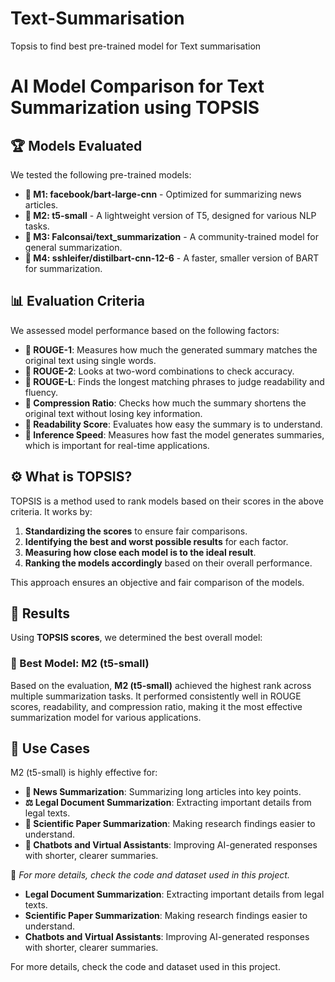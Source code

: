 # Text-Summarisation
Topsis to find best pre-trained model for Text summarisation
# AI Model Comparison for Text Summarization using TOPSIS

## 🏆 Models Evaluated
We tested the following pre-trained models:

- **📘 M1: facebook/bart-large-cnn** - Optimized for summarizing news articles.
- **📗 M2: t5-small** - A lightweight version of T5, designed for various NLP tasks.
- **📙 M3: Falconsai/text_summarization** - A community-trained model for general summarization.
- **📕 M4: sshleifer/distilbart-cnn-12-6** - A faster, smaller version of BART for summarization.

## 📊 Evaluation Criteria
We assessed model performance based on the following factors:

- **📌 ROUGE-1**: Measures how much the generated summary matches the original text using single words.
- **📌 ROUGE-2**: Looks at two-word combinations to check accuracy.
- **📌 ROUGE-L**: Finds the longest matching phrases to judge readability and fluency.
- **📌 Compression Ratio**: Checks how much the summary shortens the original text without losing key information.
- **📌 Readability Score**: Evaluates how easy the summary is to understand.
- **📌 Inference Speed**: Measures how fast the model generates summaries, which is important for real-time applications.

## ⚙️ What is TOPSIS?
TOPSIS is a method used to rank models based on their scores in the above criteria. It works by:

1. **Standardizing the scores** to ensure fair comparisons.
2. **Identifying the best and worst possible results** for each factor.
3. **Measuring how close each model is to the ideal result**.
4. **Ranking the models accordingly** based on their overall performance.

This approach ensures an objective and fair comparison of the models.

## 🏅 Results
Using **TOPSIS scores**, we determined the best overall model:

### 🥇 Best Model: **M2 (t5-small)**
Based on the evaluation, **M2 (t5-small)** achieved the highest rank across multiple summarization tasks. It performed consistently well in ROUGE scores, readability, and compression ratio, making it the most effective summarization model for various applications.

## 🚀 Use Cases
M2 (t5-small) is highly effective for:

- **📰 News Summarization**: Summarizing long articles into key points.
- **⚖️ Legal Document Summarization**: Extracting important details from legal texts.
- **📄 Scientific Paper Summarization**: Making research findings easier to understand.
- **🤖 Chatbots and Virtual Assistants**: Improving AI-generated responses with shorter, clearer summaries.

📌 *For more details, check the code and dataset used in this project.*

- **Legal Document Summarization**: Extracting important details from legal texts.
- **Scientific Paper Summarization**: Making research findings easier to understand.
- **Chatbots and Virtual Assistants**: Improving AI-generated responses with shorter, clearer summaries.

For more details, check the code and dataset used in this project.
